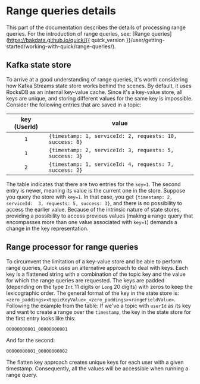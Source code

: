 # Range queries details

This part of the documentation describes the details of processing range queries.
For the introduction of range queries, see:
[Range queries](https://bakdata.github.io/quick/{{ quick_version }}/user/getting-started/working-with-quick/range-queries/).

## Kafka state store

To arrive at a good understanding of range queries, it's worth considering how Kafka Streams state store works
behind the scenes.
By default, it uses RocksDB as an internal key-value cache.
Since it's a key-value store, all keys are unique, and storing different values for the same key is impossible.
Consider the following entries that are saved in a topic:

| key (UserId) | value                                                  |
|:------------:|--------------------------------------------------------|
|      `1`       | `{timestamp: 1, serviceId: 2, requests: 10, success: 8}` |
|      `1`       | `{timestamp: 2, serviceId: 3, requests: 5, success: 3}`  |
|      `2`       | `{timestamp: 1, serviceId: 4, requests: 7, success: 2}`  |

The table indicates that there are two entries for the `key=1`.
The second entry is newer, meaning its value is the current one in the store.
Suppose you query the store with `key=1`.
In that case, you get `{timestamp: 2, serviceId: 
3, requests: 5, success: 3}`, and there is no possibility to access the earlier value.
Because of the intrinsic nature of state stores,
providing a possibility to access previous values (making a range query that encompasses more than one value 
associated with `key=1`) demands a change in the key representation. 

## Range processor for range queries

To circumvent the limitation of a key-value store and be able to perform range queries, Quick uses an alternative 
approach to deal with keys.
Each key is a flattened string with a combination of the topic key and the value for which the 
range queries are requested.
The keys are padded (depending on the type `Int` 11 digits or `Long` 20 digits) with 
zeros to keep the lexicographic order.
The general format of the key in the state store is: 
`<zero_paddings><topicKeyValue>_<zero_paddings><rangeFieldValue>`.  
Following the example from the table: If we've a topic with `userId` as its key and want to create a range over the 
`timestamp`, the key in the state store for the first entry looks like this:
``` 
00000000001_00000000001
```
And for the second:
``` 
00000000001_00000000002
```
The flatten key approach creates unique keys for each user with a given timestamp.
Consequently, all the values will be accessible when running a range query.
